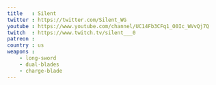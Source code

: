 ```yaml
---
title   : Silent
twitter : https://twitter.com/Silent_WG
youtube : https://www.youtube.com/channel/UC14Fb3CFq1_O0Ic_WVvQj7Q
twitch  : https://www.twitch.tv/silent___0
patreon : 
country : us
weapons :
    - long-sword
    - dual-blades
    - charge-blade
---
```


